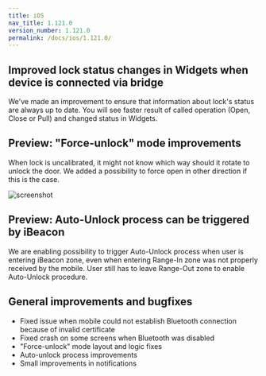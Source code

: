 ```yaml
---
title: iOS
nav_title: 1.121.0
version_number: 1.121.0
permalink: /docs/ios/1.121.0/
---
```


## Improved lock status changes in Widgets when device is connected via bridge
We've made an improvement to ensure that information about lock's status are always up to date. You will see faster result of called operation (Open, Close or Pull) and changed status in Widgets.


## Preview: "Force-unlock" mode improvements
When lock is uncalibrated, it might not know which way should it rotate to unlock the door. We added a possibility to force open in other direction if this is the case.

![screenshot](/tedee-release-notes/docs/ios/assets/1.121.0.gif)


## Preview: Auto-Unlock process can be triggered by iBeacon
We are enabling possibility to trigger Auto-Unlock process when user is entering iBeacon zone, even when entering Range-In zone was not properly received by the mobile. User still has to leave Range-Out zone to enable Auto-Unlock procedure.


## General improvements and bugfixes
- Fixed issue when mobile could not establish Bluetooth connection because of invalid certificate
- Fixed crash on some screens when Bluetooth was disabled
- "Force-unlock" mode layout and logic fixes
- Auto-unlock process improvements
- Small improvements in notifications